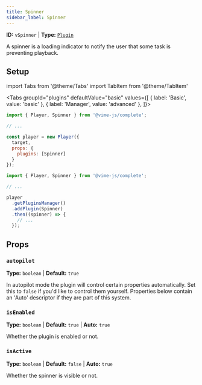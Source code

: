 ```yaml
---
title: Spinner
sidebar_label: Spinner
---
```


**ID:** `vSpinner` | **Type:** [`Plugin`](../../complete/api/plugin.md)

A spinner is a loading indicator to notify the user that some task is preventing playback.

## Setup

import Tabs from '@theme/Tabs'
import TabItem from '@theme/TabItem'

<Tabs
  groupId="plugins"
  defaultValue="basic"
  values={[
  { label: 'Basic', value: 'basic' },
  { label: 'Manager', value: 'advanced' },
]}>

<TabItem value="basic">

```js
import { Player, Spinner } from '@vime-js/complete';

// ...

const player = new Player({
  target,
  props: {
    plugins: [Spinner]
  }
});
```

</TabItem>

<TabItem value="advanced">

```js
import { Player, Spinner } from '@vime-js/complete';

// ...

player
  .getPluginsManager()
  .addPlugin(Spinner)
  .then((spinner) => {
    // ...
  });
```

</TabItem>

</Tabs>

## Props

### `autopilot`

**Type:** `boolean`  | **Default:** `true`

In autopilot mode the plugin will control certain properties automatically. Set this to `false` if you'd like to 
control them yourself. Properties below contain an 'Auto' descriptor if they are part of this system.

### `isEnabled`

**Type:** `boolean`  | **Default:** `true` | **Auto:** `true`

Whether the plugin is enabled or not.

### `isActive`

**Type:** `boolean`  | **Default:** `false` | **Auto:** `true`

Whether the spinner is visible or not.